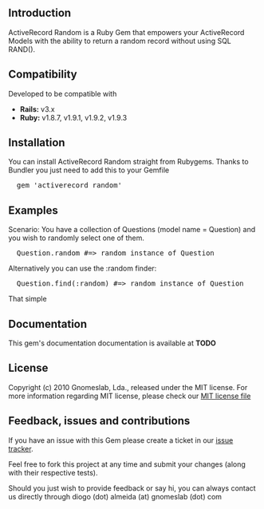 ## Introduction

ActiveRecord Random is a Ruby Gem that empowers your ActiveRecord Models with the ability to return a random record without using SQL RAND().

## Compatibility

Developed to be compatible with

* **Rails:** v3.x
* **Ruby:** v1.8.7, v1.9.1, v1.9.2, v1.9.3

## Installation

You can install ActiveRecord Random straight from Rubygems. Thanks to Bundler you just need to add this to your Gemfile

<pre>
  gem 'activerecord_random'
</pre>

## Examples

Scenario: You have a collection of Questions (model name = Question) and you wish to randomly select one of them.

<pre>
  Question.random #=> random instance of Question
</pre>

Alternatively you can use the :random finder:

<pre>
  Question.find(:random) #=> random instance of Question
</pre>

That simple

## Documentation

This gem's documentation documentation is available at **TODO**

## License

Copyright (c) 2010 Gnomeslab, Lda., released under the MIT license. For more information regarding MIT license, please check our [MIT license file](http://github.com/GnomesLab/activerecord_random/blob/master/MIT-LICENSE)

## Feedback, issues and contributions

If you have an issue with this Gem please create a ticket in our [issue tracker](http://gnomeslab.lighthouseapp.com/projects/63976-activerecord_random/overview).

Feel free to fork this project at any time and submit your changes (along with their respective tests).

Should you just wish to provide feedback or say hi, you can always contact us directly through diogo (dot) almeida (at) gnomeslab (dot) com
